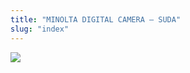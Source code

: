 ```yaml
---
title: "MINOLTA DIGITAL CAMERA – SUDA"
slug: "index"
---
```


[![](/wp-content/PICT2153-300x225.jpg)](/wp-content/PICT2153.jpg)